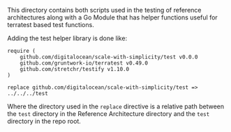 This directory contains both scripts used in the testing of reference architectures along with a Go Module that has helper functions useful for terratest based test functions.

Adding the test helper library is done like:

```
require (
	github.com/digitalocean/scale-with-simplicity/test v0.0.0
	github.com/gruntwork-io/terratest v0.49.0
	github.com/stretchr/testify v1.10.0
)

replace github.com/digitalocean/scale-with-simplicity/test => ../../../test
```

Where the directory used in the `replace` directive is a relative path between the `test` directory in the Reference Architecture directory and the `test` directory in the repo root.

